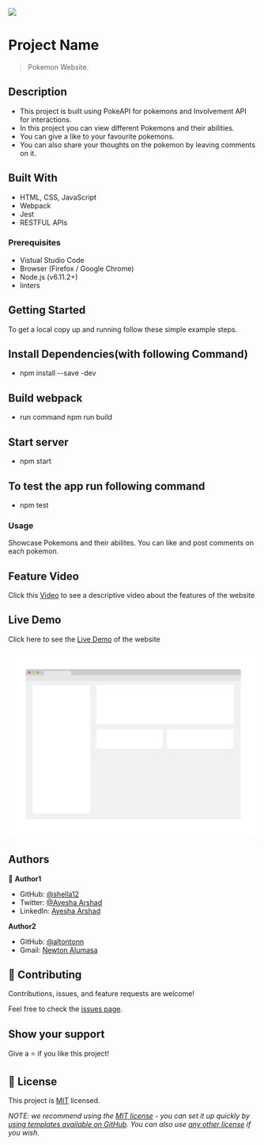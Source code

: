 ![](https://img.shields.io/badge/Microverse-blueviolet)

# Project Name

> Pokemon Website.

## Description

- This project is built using PokeAPI for pokemons and Involvement API for interactions.
- In this project you can view different Pokemons and their abilities.
- You can give a like to your favourite pokemons.
- You can also share your thoughts on the pokemon by leaving comments on it.

## Built With

- HTML, CSS, JavaScript
- Webpack
- Jest
- RESTFUL APIs

### Prerequisites

- Vistual Studio Code
- Browser (Firefox / Google Chrome)
- Node.js (v6.11.2+)
- linters

## Getting Started

To get a local copy up and running follow these simple example steps.

## Install Dependencies(with following Command)

- npm install --save -dev

## Build webpack

- run command npm run build

## Start server

- npm start

## To test the app run following command

- npm test

### Usage

Showcase Pokemons and their abilites. You can like and post comments on each pokemon.

## Feature Video

Click this [Video](https://drive.google.com/file/d/1a7RdEyUAWa7g6i99kc4qzchwkugp2BVP/view?usp=sharing) to see a descriptive video about the features of the website 

## Live Demo

Click here to see the [Live Demo](https://shella12.github.io/Pokemon.github.io/dist/) of the website 

![](./app_screenshot.png)

## Authors

👤 **Author1**

- GitHub: [@shella12](https://github.com/shella12)
- Twitter: [@Ayesha Arshad](https://twitter.com/AyeshaA03712974)
- LinkedIn: [Ayesha Arshad](https://www.linkedin.com/in/ayesha-arshad-a690a015a/)

**Author2**

- GitHub: [@altontonn](https://github.com/altontonn)
- Gmail: [Newton Alumasa](altontonnalumasa@gmail.com)

## 🤝 Contributing

Contributions, issues, and feature requests are welcome!

Feel free to check the [issues page](../../issues/).

## Show your support

Give a ⭐️ if you like this project!

## 📝 License

This project is [MIT](./LICENSE) licensed.

_NOTE: we recommend using the [MIT license](https://choosealicense.com/licenses/mit/) - you can set it up quickly by [using templates available on GitHub](https://docs.github.com/en/communities/setting-up-your-project-for-healthy-contributions/adding-a-license-to-a-repository). You can also use [any other license](https://choosealicense.com/licenses/) if you wish._
